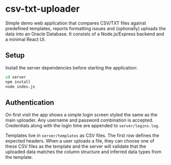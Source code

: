 # csv-txt-uploader

Simple demo web application that compares CSV/TXT files against predefined
templates, reports formatting issues and (optionally) uploads the data into an
Oracle Database. It consists of a Node.js/Express backend and a minimal React
UI.

## Setup

Install the server dependencies before starting the application:

```bash
cd server
npm install
node index.js
```

## Authentication

On first visit the app shows a simple login screen styled the same as the main
uploader. Any username and password combination is accepted. Credentials along
with the login time are appended to `server/logins.log`.

Templates live in `server/templates` as CSV files. The first row defines the
expected headers. When a user uploads a file, they can choose one of these CSV
files as the template and the server will validate that the uploaded data
matches the column structure and inferred data types from the template.
